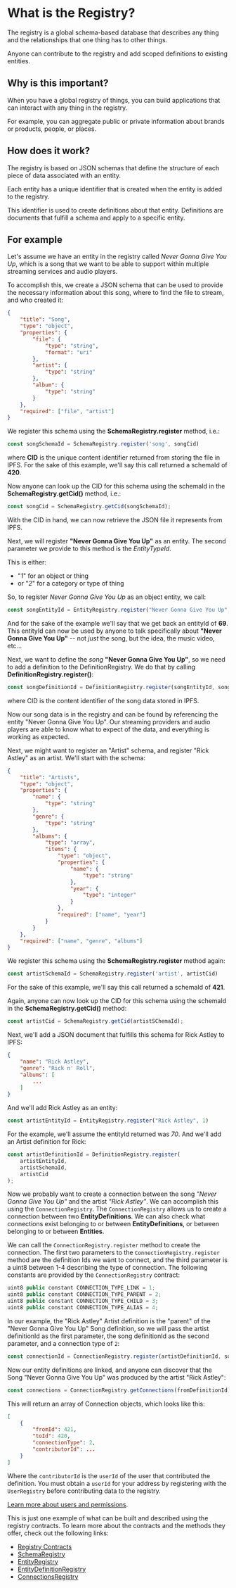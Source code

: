 # What is the Registry?

The registry is a global schema-based database that describes any thing and the relationships that one thing has to other things.

Anyone can contribute to the registry and add scoped definitions to existing entities.

## Why is this important?

When you have a global registry of things, you can build applications that can interact with any thing in the registry.

For example, you can aggregate public or private information about brands or products, people, or places.

## How does it work?

The registry is based on JSON schemas that define the structure of each piece of data associated with an entity.

Each entity has a unique identifier that is created when the entity is added to the registry.

This identifier is used to create definitions about that entity. Definitions are documents that fulfill a schema and apply to a specific entity.

## For example

Let's assume we have an entity in the registry called *Never Gonna Give You Up*, which is a song that we want to be able to support within multiple streaming services and audio players.

To accomplish this, we create a JSON schema that can be used to provide the necessary information about this song, where to find the file to stream, and who created it:

```json
{
    "title": "Song",
    "type": "object",
    "properties": {
        "file": {
            "type": "string",
            "format": "uri"
        },
        "artist": {
            "type": "string"
        },
        "album": {
            "type": "string"
        }
    },
    "required": ["file", "artist"]
}
```

We register this schema using the **SchemaRegistry.register** method, i.e.:

```ts
const songSchemaId = SchemaRegistry.register('song', songCid)
```

where **CID** is the unique content identifier returned from storing the file in IPFS. For the sake of this example, we'll say this call returned a schemaId of **420**.

Now anyone can look up the CID for this schema using the schemaId in the **SchemaRegistry.getCid()**
method, i.e.:

```ts
const songCid = SchemaRegistry.getCid(songSchemaId);
```

With the CID in hand, we can now retrieve the JSON file it represents from IPFS.

Next, we will register **"Never Gonna Give You Up"** as an entity. The second
parameter we provide to this method is the *EntityTypeId*.

This is either:

- "*1*" for an object or thing
- or "*2*" for a category or type of thing

So, to register *Never Gonna Give You Up* as an object entity, we call:

```ts
const songEntityId = EntityRegistry.register("Never Gonna Give You Up", 1)
```

And for the sake of the example we'll say that we get back an entityId of **69**. This entityId can now be used by anyone to talk specifically about **"Never Gonna Give You Up"** -- not *just* the song, but the idea, the music video, etc...

Next, we want to define the *song* **"Never Gonna Give You Up"**, so we need to add a definition to the DefinitionRegistry. We do that by calling
**DefinitionRegistry.register()**:

```ts
const songDefinitionId = DefinitionRegistry.register(songEntityId, songSchemaId, songCid);
```

where CID is the content identifier of the song data stored in IPFS.

Now our song data is in the registry and can be found by referencing the entity "Never Gonna Give You Up". Our streaming providers and audio players are able to know what to expect of the data, and everything is working as expected.

Next, we might want to register an "Artist" schema, and register "Rick Astley" as an artist. We'll start with the schema:

```json
{
    "title": "Artists",
    "type": "object",
    "properties": {
        "name": {
            "type": "string"
        },
        "genre": {
            "type": "string"
        },
        "albums": {
            "type": "array",
            "items": {
                "type": "object",
                "properties": {
                    "name": {
                        "type": "string"
                    },
                    "year": {
                        "type": "integer"
                    }
                },
                "required": ["name", "year"]
            }
        }
    },
    "required": ["name", "genre", "albums"]
}
```

We register this schema using the **SchemaRegistry.register** method again:

```ts
const artistSchemaId = SchemaRegistry.register('artist', artistCid)
```

For the sake of this example, we'll say this call returned a schemaId of **421**.

Again, anyone can now look up the CID for this schema using the schemaId in the **SchemaRegistry.getCid()** method:

```ts
const artistCid = SchemaRegistry.getCid(artistSChemaId);
```

Next, we'll add a JSON document that fulfills this schema for Rick Astley to IPFS:

```json
{
    "name": "Rick Astley",
    "genre": "Rick n' Roll",
    "albums": [
        ...
    ]
}
```

And we'll add Rick Astley as an entity:

```ts
const artistEntityId = EntityRegistry.register("Rick Astley", 1)
```

For the example, we'll assume the entityId returned was *70*.
And we'll add an Artist definition for Rick:

```ts
const artistDefinitionId = DefinitionRegistry.register(
    artistEntityId,
    artistSchemaId,
    artistCid
);
```

Now we probably want to create a connection between the song *"Never Gonna Give You Up"* and the artist *"Rick Astley"*. We can accomplish this using the `ConnectionRegistry`.
The `ConnectionRegistry` allows us to create a connection between two **EntityDefinitions**. We can also check what connections exist belonging to or between **EntityDefinitions**, or between belonging to or between **Entities**.

We can call the `ConnectionRegistry.register` method to create the connection.
The first two parameters to the `ConnectionRegistry.register` method are the definition Ids we want to connect, and the third parameter is a uint8 between 1-4 describing the type of connection. The following constants are provided by the `ConnectionRegistry` contract:

```ts
uint8 public constant CONNECTION_TYPE_LINK = 1;
uint8 public constant CONNECTION_TYPE_PARENT = 2;
uint8 public constant CONNECTION_TYPE_CHILD = 3;
uint8 public constant CONNECTION_TYPE_ALIAS = 4;
```

In our example, the "Rick Astley" Artist definition is the "parent" of the "Never Gonna Give You Up" Song definition, so we will pass the artist definitionId as the first parameter, the song definitionId as the second parameter, and a connection type of `2`:

```ts
const connectionId = ConnectionRegistry.register(artistDefinitionId, songDefinitionId, 2);
```

Now our entity definitions are linked, and anyone can discover that the Song "Never Gonna Give You Up" was produced by the artist "Rick Astley":

```ts
const connections = ConnectionRegistry.getConnections(fromDefinitionId);
```

This will return an array of Connection objects, which looks like this:

```json
[
    {
        "fromId": 421,
        "toId": 420,
        "connectionType": 2,
        "contributorId": ...
    }
]
```

Where the `contributorId` is the `userId` of the user that contributed the definition.
You must obtain a `userId` for your address by registering with the `UserRegistry` before contributing data to the registry.

[Learn more about users and permissions](/guides/authentication).

This is just one example of what can be built and described using the registry contracts. To learn more about the contracts and the methods they offer, check out the following links:

- [Registry Contracts](/contracts)
- [SchemaRegistry](/contracts/schema-registry)
- [EntityRegistry](/contracts/entity-registry)
- [EntityDefinitionRegistry](/contracts/entity-definition-registry)
- [ConnectionsRegistry](/contracts/connections-registry)

